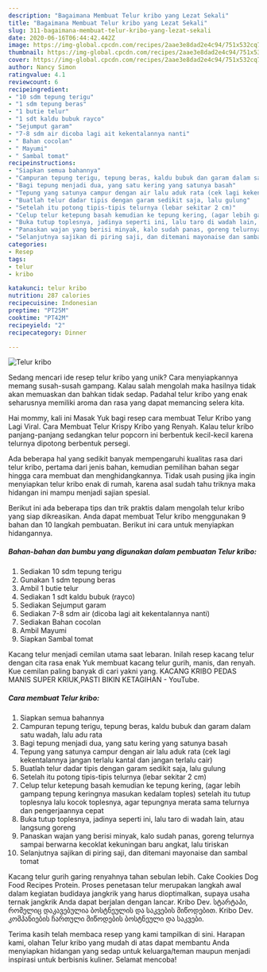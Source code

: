 ```yaml
---
description: "Bagaimana Membuat Telur kribo yang Lezat Sekali"
title: "Bagaimana Membuat Telur kribo yang Lezat Sekali"
slug: 311-bagaimana-membuat-telur-kribo-yang-lezat-sekali
date: 2020-06-16T06:44:42.442Z
image: https://img-global.cpcdn.com/recipes/2aae3e8dad2e4c94/751x532cq70/telur-kribo-foto-resep-utama.jpg
thumbnail: https://img-global.cpcdn.com/recipes/2aae3e8dad2e4c94/751x532cq70/telur-kribo-foto-resep-utama.jpg
cover: https://img-global.cpcdn.com/recipes/2aae3e8dad2e4c94/751x532cq70/telur-kribo-foto-resep-utama.jpg
author: Nancy Simon
ratingvalue: 4.1
reviewcount: 6
recipeingredient:
- "10 sdm tepung terigu"
- "1 sdm tepung beras"
- "1 butie telur"
- "1 sdt kaldu bubuk rayco"
- "Sejumput garam"
- "7-8 sdm air dicoba lagi ait kekentalannya nanti"
- " Bahan cocolan"
- " Mayumi"
- " Sambal tomat"
recipeinstructions:
- "Siapkan semua bahannya"
- "Campuran tepung terigu, tepung beras, kaldu bubuk dan garam dalam satu wadah, lalu adu rata"
- "Bagi tepung menjadi dua, yang satu kering yang satunya basah"
- "Tepung yang satunya campur dengan air lalu aduk rata (cek lagi kekentalannya jangan terlalu kantal dan jangan terlalu cair)"
- "Buatlah telur dadar tipis dengan garam sedikit saja, lalu gulung"
- "Setelah itu potong tipis-tipis telurnya (lebar sekitar 2 cm)"
- "Celup telur ketepung basah kemudian ke tepung kering, (agar lebih gampang tepung keringnya masukan kedalam toples) setelah itu tutup toplesnya lalu kocok toplesnya, agar tepungnya merata sama telurnya dan pengerjaannya cepat"
- "Buka tutup toplesnya, jadinya seperti ini, lalu taro di wadah lain, atau langsung goreng"
- "Panaskan wajan yang berisi minyak, kalo sudah panas, goreng telurnya sampai berwarna kecoklat kekuningan baru angkat, lalu tiriskan"
- "Selanjutnya sajikan di piring saji, dan ditemani mayonaise dan sambal tomat"
categories:
- Resep
tags:
- telur
- kribo

katakunci: telur kribo 
nutrition: 287 calories
recipecuisine: Indonesian
preptime: "PT25M"
cooktime: "PT42M"
recipeyield: "2"
recipecategory: Dinner

---
```



![Telur kribo](https://img-global.cpcdn.com/recipes/2aae3e8dad2e4c94/751x532cq70/telur-kribo-foto-resep-utama.jpg)

Sedang mencari ide resep telur kribo yang unik? Cara menyiapkannya memang susah-susah gampang. Kalau salah mengolah maka hasilnya tidak akan memuaskan dan bahkan tidak sedap. Padahal telur kribo yang enak seharusnya memiliki aroma dan rasa yang dapat memancing selera kita.

Hai mommy, kali ini Masak Yuk bagi resep cara membuat Telur Kribo yang Lagi Viral. Cara Membuat Telur Krispy Kribo yang Renyah. Kalau telur kribo panjang-panjang sedangkan telur popcorn ini berbentuk kecil-kecil karena telurnya dipotong berbentuk persegi.

Ada beberapa hal yang sedikit banyak mempengaruhi kualitas rasa dari telur kribo, pertama dari jenis bahan, kemudian pemilihan bahan segar hingga cara membuat dan menghidangkannya. Tidak usah pusing jika ingin menyiapkan telur kribo enak di rumah, karena asal sudah tahu triknya maka hidangan ini mampu menjadi sajian spesial.


Berikut ini ada beberapa tips dan trik praktis dalam mengolah telur kribo yang siap dikreasikan. Anda dapat membuat Telur kribo menggunakan 9 bahan dan 10 langkah pembuatan. Berikut ini cara untuk menyiapkan hidangannya.

<!--inarticleads1-->

##### Bahan-bahan dan bumbu yang digunakan dalam pembuatan Telur kribo:

1. Sediakan 10 sdm tepung terigu
1. Gunakan 1 sdm tepung beras
1. Ambil 1 butie telur
1. Sediakan 1 sdt kaldu bubuk (rayco)
1. Sediakan Sejumput garam
1. Sediakan 7-8 sdm air (dicoba lagi ait kekentalannya nanti)
1. Sediakan  Bahan cocolan
1. Ambil  Mayumi
1. Siapkan  Sambal tomat


Kacang telur menjadi cemilan utama saat lebaran. Inilah resep kacang telur dengan cita rasa enak Yuk membuat kacang telur gurih, manis, dan renyah. Kue cemilan paling banyak di cari yakni yang. KACANG KRIBO PEDAS MANIS SUPER KRIUK,PASTI BIKIN KETAGIHAN - YouTube. 

<!--inarticleads2-->

##### Cara membuat Telur kribo:

1. Siapkan semua bahannya
1. Campuran tepung terigu, tepung beras, kaldu bubuk dan garam dalam satu wadah, lalu adu rata
1. Bagi tepung menjadi dua, yang satu kering yang satunya basah
1. Tepung yang satunya campur dengan air lalu aduk rata (cek lagi kekentalannya jangan terlalu kantal dan jangan terlalu cair)
1. Buatlah telur dadar tipis dengan garam sedikit saja, lalu gulung
1. Setelah itu potong tipis-tipis telurnya (lebar sekitar 2 cm)
1. Celup telur ketepung basah kemudian ke tepung kering, (agar lebih gampang tepung keringnya masukan kedalam toples) setelah itu tutup toplesnya lalu kocok toplesnya, agar tepungnya merata sama telurnya dan pengerjaannya cepat
1. Buka tutup toplesnya, jadinya seperti ini, lalu taro di wadah lain, atau langsung goreng
1. Panaskan wajan yang berisi minyak, kalo sudah panas, goreng telurnya sampai berwarna kecoklat kekuningan baru angkat, lalu tiriskan
1. Selanjutnya sajikan di piring saji, dan ditemani mayonaise dan sambal tomat


Kacang telur gurih garing renyahnya tahan sebulan lebih. Cake Cookies Dog Food Recipes Protein. Proses penetasan telur merupakan langkah awal dalam kegiatan budidaya jangkrik yang harus dioptimalkan, supaya usaha ternak jangkrik Anda dapat berjalan dengan lancar. Kribo Dev. სტარტაპი, რომელიც დაკავებულია ბოსტნეულის და საკვების მიწოდებით. Kribo Dev. კომპანიების ჩართული მიწოდების ბოსტნეული და საკვები. 

Terima kasih telah membaca resep yang kami tampilkan di sini. Harapan kami, olahan Telur kribo yang mudah di atas dapat membantu Anda menyiapkan hidangan yang sedap untuk keluarga/teman maupun menjadi inspirasi untuk berbisnis kuliner. Selamat mencoba!
